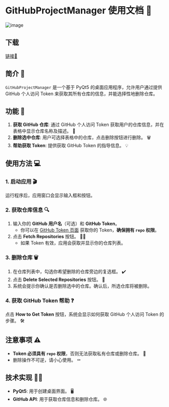 # GitHubProjectManager 使用文档 🚀

![image](https://github.com/user-attachments/assets/73d47c10-59dd-41a1-b294-9c2055df1776)

## 下载

[链接🔗](https://github.com/zzy-repo/GitHubProjectManager/releases/tag/main)

## 简介 📝
`GitHubProjectManager` 是一个基于 PyQt5 的桌面应用程序，允许用户通过提供 GitHub 个人访问 Token 来获取其所有仓库的信息，并能选择性地删除仓库。

## 功能 🔧
1. **获取 GitHub 仓库**: 通过 GitHub 个人访问 Token 获取用户的仓库信息，并在表格中显示仓库名称及描述。 📂
2. **删除选中仓库**: 用户可选择表格中的仓库，点击删除按钮进行删除。 🗑️
3. **帮助获取 Token**: 提供获取 GitHub Token 的指导信息。 💡

## 使用方法 💻

### 1. 启动应用 🎬
运行程序后，应用窗口会显示输入框和按钮。

### 2. 获取仓库信息 🔍
1. 输入你的 **GitHub 用户名**（可选）和 **GitHub Token**。
   - 你可以在 [GitHub Token 页面](https://github.com/settings/tokens) 获取你的 Token，**确保拥有 `repo` 权限**。
2. 点击 **Fetch Repositories** 按钮。 🏃‍♂️
   - 如果 Token 有效，应用会获取并显示你的仓库列表。

### 3. 删除仓库 🗑️
1. 在仓库列表中，勾选你希望删除的仓库旁边的复选框。 ✔️
2. 点击 **Delete Selected Repositories** 按钮。 🚨
3. 系统会提示你确认是否删除选中的仓库。确认后，所选仓库将被删除。

### 4. 获取 GitHub Token 帮助 ❓
点击 **How to Get Token** 按钮，系统会显示如何获取 GitHub 个人访问 Token 的步骤。 🛠️

## 注意事项 ⚠️
- **Token 必须具有 `repo` 权限**，否则无法获取私有仓库或删除仓库。 🔑
- 删除操作不可逆，请小心使用。 ⚰️

## 技术实现 🧑‍💻
- **PyQt5**: 用于创建桌面界面。 🖥️
- **GitHub API**: 用于获取仓库信息和删除仓库。 🌐
